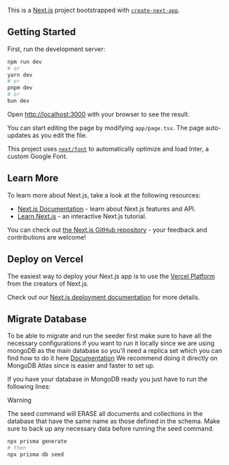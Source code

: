 This is a [Next.js](https://nextjs.org/) project bootstrapped with [`create-next-app`](https://github.com/vercel/next.js/tree/canary/packages/create-next-app).

## Getting Started

First, run the development server:

```bash
npm run dev
# or
yarn dev
# or
pnpm dev
# or
bun dev
```

Open [http://localhost:3000](http://localhost:3000) with your browser to see the result.

You can start editing the page by modifying `app/page.tsx`. The page auto-updates as you edit the file.

This project uses [`next/font`](https://nextjs.org/docs/basic-features/font-optimization) to automatically optimize and load Inter, a custom Google Font.

## Learn More

To learn more about Next.js, take a look at the following resources:

- [Next.js Documentation](https://nextjs.org/docs) - learn about Next.js features and API.
- [Learn Next.js](https://nextjs.org/learn) - an interactive Next.js tutorial.

You can check out [the Next.js GitHub repository](https://github.com/vercel/next.js/) - your feedback and contributions are welcome!

## Deploy on Vercel

The easiest way to deploy your Next.js app is to use the [Vercel Platform](https://vercel.com/new?utm_medium=default-template&filter=next.js&utm_source=create-next-app&utm_campaign=create-next-app-readme) from the creators of Next.js.

Check out our [Next.js deployment documentation](https://nextjs.org/docs/deployment) for more details.

## Migrate Database

To be able to migrate and run the seeder first make sure to have all the necessary configurations if you want to run it locally since we are using mongoDB as the main database so you'll need a replica set which you can find how to do it here [Documentation](https://pris.ly/d/mongodb-replica-set)
We recommend doing it directly on MongoDB Atlas since is easier and faster to set up.

If you have your database in MongoDB ready you just have to run the following lines:

> [!WARNING]
> The seed command will ERASE all documents and collections in the database that have the same name as those defined in the schema. Make sure to back up any necessary data before running the seed command.

```bash
npx prisma generate
# then
npx prisma db seed
```

